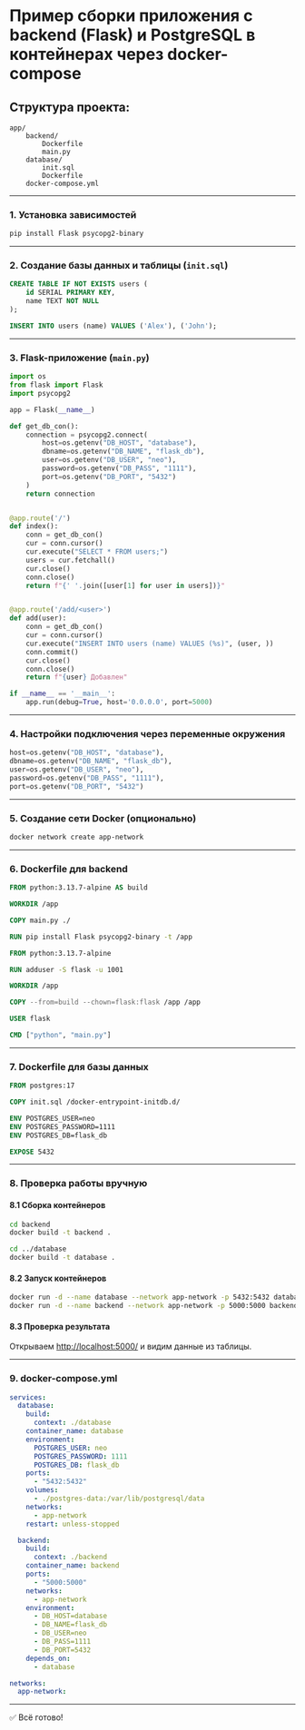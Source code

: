 
# Пример сборки приложения с backend (Flask) и PostgreSQL в контейнерах через docker-compose

## Структура проекта:
```
app/
    backend/
        Dockerfile
        main.py
    database/
        init.sql
        Dockerfile
    docker-compose.yml
```

---

### 1. Установка зависимостей
```bash
pip install Flask psycopg2-binary
```

---

### 2. Создание базы данных и таблицы (`init.sql`)
```sql
CREATE TABLE IF NOT EXISTS users (
    id SERIAL PRIMARY KEY,
    name TEXT NOT NULL
);

INSERT INTO users (name) VALUES ('Alex'), ('John');
```

---

### 3. Flask-приложение (`main.py`)
```python
import os
from flask import Flask
import psycopg2

app = Flask(__name__)

def get_db_con():
    connection = psycopg2.connect(
        host=os.getenv("DB_HOST", "database"),
        dbname=os.getenv("DB_NAME", "flask_db"),
        user=os.getenv("DB_USER", "neo"),
        password=os.getenv("DB_PASS", "1111"),
        port=os.getenv("DB_PORT", "5432")
    )
    return connection


@app.route('/')
def index():
    conn = get_db_con()
    cur = conn.cursor()
    cur.execute("SELECT * FROM users;")
    users = cur.fetchall()
    cur.close()
    conn.close()
    return f"{' '.join([user[1] for user in users])}"


@app.route('/add/<user>')
def add(user):
    conn = get_db_con()
    cur = conn.cursor()
    cur.execute("INSERT INTO users (name) VALUES (%s)", (user, ))
    conn.commit()
    cur.close()
    conn.close()
    return f"{user} Добавлен"

if __name__ == '__main__':
    app.run(debug=True, host='0.0.0.0', port=5000)
```

---

### 4. Настройки подключения через переменные окружения
```python
host=os.getenv("DB_HOST", "database"),
dbname=os.getenv("DB_NAME", "flask_db"),
user=os.getenv("DB_USER", "neo"),
password=os.getenv("DB_PASS", "1111"),
port=os.getenv("DB_PORT", "5432")
```

---

### 5. Создание сети Docker (опционально)
```bash
docker network create app-network
```

---

### 6. Dockerfile для backend
```dockerfile
FROM python:3.13.7-alpine AS build

WORKDIR /app

COPY main.py ./

RUN pip install Flask psycopg2-binary -t /app

FROM python:3.13.7-alpine

RUN adduser -S flask -u 1001

WORKDIR /app

COPY --from=build --chown=flask:flask /app /app

USER flask

CMD ["python", "main.py"]
```

---

### 7. Dockerfile для базы данных
```dockerfile
FROM postgres:17

COPY init.sql /docker-entrypoint-initdb.d/

ENV POSTGRES_USER=neo
ENV POSTGRES_PASSWORD=1111
ENV POSTGRES_DB=flask_db

EXPOSE 5432
```

---

### 8. Проверка работы вручную

#### 8.1 Сборка контейнеров
```bash
cd backend
docker build -t backend .

cd ../database
docker build -t database .
```

#### 8.2 Запуск контейнеров
```bash
docker run -d --name database --network app-network -p 5432:5432 database
docker run -d --name backend --network app-network -p 5000:5000 backend
```

#### 8.3 Проверка результата
Открываем [http://localhost:5000/](http://localhost:5000/) и видим данные из таблицы.

---

### 9. docker-compose.yml
```yaml
services:
  database:
    build:
      context: ./database
    container_name: database
    environment:
      POSTGRES_USER: neo
      POSTGRES_PASSWORD: 1111
      POSTGRES_DB: flask_db
    ports:
      - "5432:5432"
    volumes:
      - ./postgres-data:/var/lib/postgresql/data
    networks:
      - app-network
    restart: unless-stopped

  backend:
    build:
      context: ./backend
    container_name: backend
    ports:
      - "5000:5000"
    networks:
      - app-network
    environment:
      - DB_HOST=database
      - DB_NAME=flask_db
      - DB_USER=neo
      - DB_PASS=1111
      - DB_PORT=5432
    depends_on:
      - database

networks:
  app-network:
```

---

✅ Всё готово!
